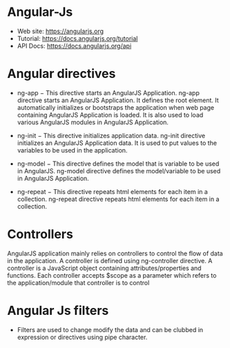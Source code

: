 # Angular-Js


* Web site: https://angularjs.org
* Tutorial: https://docs.angularjs.org/tutorial
* API Docs: https://docs.angularjs.org/api

# Angular directives
* ng-app − This directive starts an AngularJS Application.
ng-app directive starts an AngularJS Application. It defines the root element. It automatically initializes or bootstraps the application when web page containing AngularJS Application is loaded. It is also used to load various AngularJS modules in AngularJS Application. 

* ng-init − This directive initializes application data.
ng-init directive initializes an AngularJS Application data. It is used to put values to the variables to be used in the application.

* ng-model − This directive defines the model that is variable to be used in AngularJS.
ng-model directive defines the model/variable to be used in AngularJS Application.

* ng-repeat − This directive repeats html elements for each item in a collection.
ng-repeat directive repeats html elements for each item in a collection.

# Controllers
AngularJS application mainly relies on controllers to control the flow of data in the application. A controller is defined using ng-controller directive. A controller is a JavaScript object containing attributes/properties and functions. Each controller accepts $scope as a parameter 
which refers to the application/module that controller is to control

# Angular Js filters
* Filters are used to change modify the data and can be clubbed in expression or directives using pipe character. 
